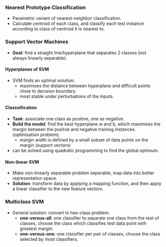 ### Nearest Prototype Classification

- Parametric variant of nearest-neighbor classification.
- Calculate centroid of each class, and classify each test instance according to class of centroid it is nearest to.

### Support Vector Machines

- **Goal**: find a straight line/hyperplane that separates 2 classes (not always linearly separable).

#### Hyperplanes of SVM

- SVM finds an optimal solution:
	- maximises the distance between hyperplane and difficult points close to decision boundary.
	- most stable under perturbations of the inputs.

#### Classsification

- **Task**: associate one class as positive, one as negative.
- **Build the model**: find the best hyperplane w and b, which maximises the margin between the positve and negative training instances. (optimisation problem).
	- margin width is defined by a small subset of data points on the margin (support vectors)
- can be solved using quadratic programming to find the global optimum.

#### Non-linear SVM

- Make non-linearly separable problem separable, map data into better representation space.
- **Solution**: transform data by applying a mapping function, and then apply a linear classifier to the new feature vectors.

### Multiclass SVM

- General solution: convert to two-class problem.
	- **one-versus-all**: one classifier to separate one class from the rest of classes, choose the class which classifies test data point with greatest margin.
	- **one-versus-one**: one classifier per pair of classes, choose the class selected by most classifiers.